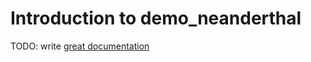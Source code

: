 # Introduction to demo_neanderthal

TODO: write [great documentation](http://jacobian.org/writing/what-to-write/)
